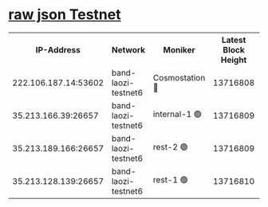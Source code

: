 
[raw json Testnet](https://rpc-check.bandt.stavr.tech/bandt/rpcbandt_result.json)
=

<table><tr><th>IP-Address</th><th>Network</th><th>Moniker</th><th>Latest Block Height</th><th>Earliest Block Height</th><th>Catching Up</th><th>Tx Index</th><th>Voting Power</th><th>Scan Time</th></tr><tr><td>222.106.187.14:53602</td><td>band-laozi-testnet6</td><td>Cosmostation 🔴</td><td>13716808</td><td>13177501</td><td>False</td><td>on</td><td>2203223</td><td>2023-12-10T02:44:20.479160751UTC</td></tr><tr><td>35.213.166.39:26657</td><td>band-laozi-testnet6</td><td>internal-1 🟢</td><td>13716809</td><td>13616809</td><td>False</td><td>on</td><td>0</td><td>2023-12-10T02:44:21.379963549UTC</td></tr><tr><td>35.213.189.166:26657</td><td>band-laozi-testnet6</td><td>rest-2 🟢</td><td>13716809</td><td>13616809</td><td>False</td><td>on</td><td>0</td><td>2023-12-10T02:44:22.279712979UTC</td></tr><tr><td>35.213.128.139:26657</td><td>band-laozi-testnet6</td><td>rest-1 🟢</td><td>13716810</td><td>13616810</td><td>False</td><td>on</td><td>0</td><td>2023-12-10T02:44:25.226275242UTC</td></tr></table>
